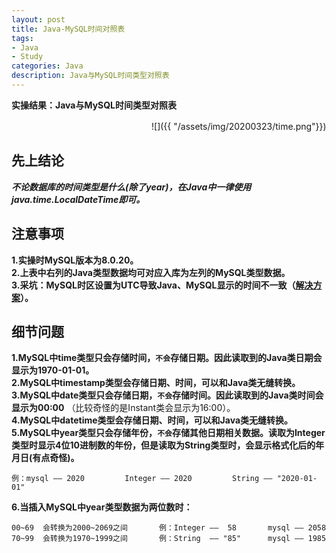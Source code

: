 ```yaml
---
layout: post
title: Java-MySQL时间对照表
tags:
- Java 
- Study
categories: Java
description: Java与MySQL时间类型对照表
---  
```

**实操结果：Java与MySQL时间类型对照表**

<!-- more -->
　　　　　　　　　　　　　　　　![]({{ "/assets/img/20200323/time.png"}})  
## 先上结论
***不论数据库的时间类型是什么(除了year)，在Java中一律使用 java.time.LocalDateTime即可。***  
## 注意事项  
**1.实操时MySQL版本为8.0.20。**  
**2.上表中右列的Java类型数据均可对应入库为左列的MySQL类型数据。**    
**3.采坑：MySQL时区设置为UTC导致Java、MySQL显示的时间不一致（[解决方案](https://blog.csdn.net/starlemon2016/article/details/90314649?depth_1-utm_source=distribute.pc_relevant.none-task&utm_source=distribute.pc_relevant.none-task)）。**  
## 细节问题  
**1.MySQL中time类型只会存储时间，`不会`存储日期。因此读取到的Java类日期会显示为1970-01-01。**  
**2.MySQL中timestamp类型会存储日期、时间，可以和Java类无缝转换。**  
**3.MySQL中date类型只会存储日期，`不会`存储时间。因此读取到的Java类时间会显示为00:00**
（比较奇怪的是Instant类会显示为16:00）。  
**4.MySQL中datetime类型会存储日期、时间，可以和Java类无缝转换。**  
**5.MySQL中year类型只会存储年份，`不会`存储其他日期相关数据。读取为Integer类型时显示4位10进制数的年份，但是读取为String类型时，会显示格式化后的年月日(有点奇怪)。**
```text
例：mysql —— 2020         Integer —— 2020         String —— "2020-01-01"
```  
**6.当插入MySQL中year类型数据为两位数时：**  
```text
00~69  会转换为2000~2069之间       例：Integer ——  58       mysql —— 2058
70~99  会转换为1970~1999之间       例：String  —— "85"      mysql —— 1985
```